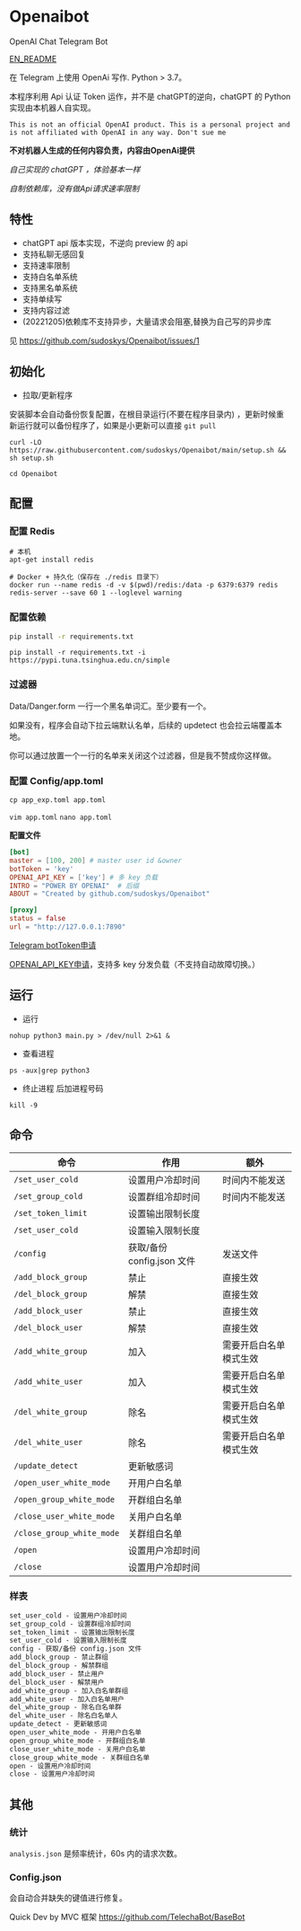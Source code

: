# Openaibot

OpenAI Chat Telegram Bot

[EN_README](https://github.com/sudoskys/Openaibot/blob/main/README.EN.md)

在 Telegram 上使用 OpenAi 写作. Python > 3.7。

本程序利用 Api 认证 Token 运作，并不是 chatGPT的逆向，chatGPT 的 Python 实现由本机器人自实现。

```
This is not an official OpenAI product. This is a personal project and is not affiliated with OpenAI in any way. Don't sue me
```

**不对机器人生成的任何内容负责，内容由OpenAi提供**

*自己实现的 chatGPT ，体验基本一样*

*自制依赖库，没有做Api请求速率限制*

## 特性

* chatGPT api 版本实现，不逆向 preview 的 api
* 支持私聊无感回复
* 支持速率限制
* 支持白名单系统
* 支持黑名单系统
* 支持单续写
* 支持内容过滤
* (20221205)依赖库不支持异步，大量请求会阻塞,替换为自己写的异步库

见 https://github.com/sudoskys/Openaibot/issues/1

## 初始化

* 拉取/更新程序

安装脚本会自动备份恢复配置，在根目录运行(不要在程序目录内)
，更新时候重新运行就可以备份程序了，如果是小更新可以直接 ``git pull``

```shell
curl -LO https://raw.githubusercontent.com/sudoskys/Openaibot/main/setup.sh && sh setup.sh
```

`cd Openaibot`

## 配置

### 配置 Redis

```shell
# 本机
apt-get install redis

# Docker + 持久化（保存在 ./redis 目录下）
docker run --name redis -d -v $(pwd)/redis:/data -p 6379:6379 redis redis-server --save 60 1 --loglevel warning
```

### 配置依赖

```bash
pip install -r requirements.txt
```

`pip install -r requirements.txt -i https://pypi.tuna.tsinghua.edu.cn/simple`

### 过滤器

Data/Danger.form 一行一个黑名单词汇。至少要有一个。

如果没有，程序会自动下拉云端默认名单，后续的 updetect 也会拉云端覆盖本地。

你可以通过放置一个一行的名单来关闭这个过滤器，但是我不赞成你这样做。

### 配置 Config/app.toml

`cp app_exp.toml app.toml`

`vim app.toml`
`nano app.toml`

**配置文件**

```toml
[bot]
master = [100, 200] # master user id &owner
botToken = 'key'
OPENAI_API_KEY = ['key'] # 多 key 负载
INTRO = "POWER BY OPENAI"  # 后缀
ABOUT = "Created by github.com/sudoskys/Openaibot"

[proxy]
status = false
url = "http://127.0.0.1:7890"
```

[Telegram botToken申请](https://t.me/BotFather)

[OPENAI_API_KEY申请](https://beta.openai.com/account/api-keys)，支持多 key 分发负载（不支持自动故障切换。）

## 运行

* 运行

```shell
nohup python3 main.py > /dev/null 2>&1 & 
```

* 查看进程

```shell
ps -aux|grep python3
```

* 终止进程
  后加进程号码

```shell
kill -9  
```

## 命令

| 命令                        | 作用                   | 额外          |
|---------------------------|----------------------|-------------|
| `/set_user_cold`          | 设置用户冷却时间             | 时间内不能发送     |
| `/set_group_cold`         | 设置群组冷却时间             | 时间内不能发送     |
| `/set_token_limit`        | 设置输出限制长度             |             |
| `/set_user_cold`          | 设置输入限制长度             |             |
| `/config`                 | 获取/备份 config.json 文件 | 发送文件        |
| `/add_block_group`        | 禁止                   | 直接生效        |
| `/del_block_group`        | 解禁                   | 直接生效        |
| `/add_block_user`         | 禁止                   | 直接生效        |
| `/del_block_user`         | 解禁                   | 直接生效        |
| `/add_white_group`        | 加入                   | 需要开启白名单模式生效 |
| `/add_white_user`         | 加入                   | 需要开启白名单模式生效 |
| `/del_white_group`        | 除名                   | 需要开启白名单模式生效 |
| `/del_white_user`         | 除名                   | 需要开启白名单模式生效 |
| `/update_detect`          | 更新敏感词                |             |
| `/open_user_white_mode`   | 开用户白名单               |             |
| `/open_group_white_mode`  | 开群组白名单               |             |
| `/close_user_white_mode`  | 关用户白名单               |             |
| `/close_group_white_mode` | 关群组白名单               |             |
| `/open`                   | 设置用户冷却时间             |             |
| `/close`                  | 设置用户冷却时间             |             |

### 样表

```markdown
set_user_cold - 设置用户冷却时间
set_group_cold - 设置群组冷却时间
set_token_limit - 设置输出限制长度
set_user_cold - 设置输入限制长度
config - 获取/备份 config.json 文件
add_block_group - 禁止群组
del_block_group - 解禁群组
add_block_user - 禁止用户
del_block_user - 解禁用户
add_white_group - 加入白名单群组
add_white_user - 加入白名单用户
del_white_group - 除名白名单群
del_white_user - 除名白名单人
update_detect - 更新敏感词
open_user_white_mode - 开用户白名单
open_group_white_mode - 开群组白名单
close_user_white_mode - 关用户白名单
close_group_white_mode - 关群组白名单
open - 设置用户冷却时间
close - 设置用户冷却时间
```

## 其他

### 统计

``analysis.json`` 是频率统计，60s 内的请求次数。

### Config.json

会自动合并缺失的键值进行修复。

Quick Dev by MVC 框架 https://github.com/TelechaBot/BaseBot

